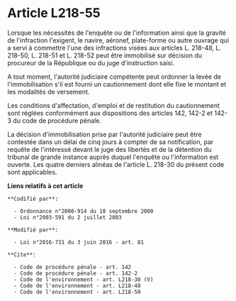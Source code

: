 # Article L218-55

Lorsque les nécessités de l'enquête ou de l'information ainsi que la gravité de l'infraction l'exigent, le navire, aéronef,
plate-forme ou autre ouvrage qui a servi à commettre l'une des infractions visées aux articles L. 218-48, L. 218-50, L.
218-51 et L. 218-52 peut être immobilisé sur décision du procureur de la République ou du juge d'instruction saisi. 

A tout moment, l'autorité judiciaire compétente peut ordonner la levée de l'immobilisation s'il est fourni un cautionnement
dont elle fixe le montant et les modalités de versement. 

Les conditions d'affectation, d'emploi et de restitution du cautionnement sont réglées conformément aux dispositions des
articles 142, 142-2 et 142-3 du code de procédure pénale. 

La décision d'immobilisation prise par l'autorité judiciaire peut être contestée dans un délai de cinq jours à compter de sa
notification, par requête de l'intéressé devant le juge des libertés et de la détention du tribunal de grande instance auprès
duquel l'enquête ou l'information est ouverte. Les quatre derniers alinéas de l'article L. 218-30 du présent code sont
applicables.

**Liens relatifs à cet article**

	**Codifié par**:

	  - Ordonnance n°2000-914 du 18 septembre 2000
	  - Loi n°2003-591 du 2 juillet 2003

	**Modifié par**:

	  - Loi n°2016-731 du 3 juin 2016 - art. 81

	**Cite**:

	  - Code de procédure pénale - art. 142
	  - Code de procédure pénale - art. 142-2
	  - Code de l'environnement - art. L218-30 (V)
	  - Code de l'environnement - art. L218-48
	  - Code de l'environnement - art. L218-50
